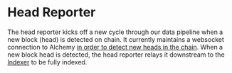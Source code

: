 # Head Reporter

The head reporter kicks off a new cycle through our data pipeline when a new block (head) is detected on chain. It currently maintains a websocket connection to Alchemy [in order to detect new heads in the chain](https://docs.alchemy.com/reference/newheads). When a new block head is detected, the head reporter relays it downstream to the [Indexer](/indexers/) to be fully indexed.